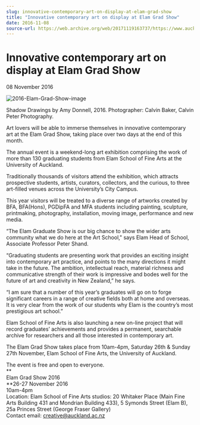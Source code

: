 ```yaml
---
slug: innovative-contemporary-art-on-display-at-elam-grad-show
title: "Innovative contemporary art on display at Elam Grad Show"
date: 2016-11-08
source-url: https://web.archive.org/web/20171119163737/https://www.auckland.ac.nz/en/about/news-events-and-notices/news/news-2016/11/innovative-contemporary-art-on-display-at-elam-grad-show-.html
---
```

Innovative contemporary art on display at Elam Grad Show
========================================================

08 November 2016

![2016-Elam-Grad-Show-image](https://www.auckland.ac.nz/en/about/news-events-and-notices/news/news-2016/11/innovative-contemporary-art-on-display-at-elam-grad-show-/_jcr_content/par/textimage/image.img.jpg/1478556124073.jpg "2016-Elam-Grad-Show-image")

Shadow Drawings by Amy Donnell, 2016. Photographer: Calvin Baker, Calvin Peter Photography.

Art lovers will be able to immerse themselves in innovative contemporary art at the Elam Grad Show, taking place over two days at the end of this month.

The annual event is a weekend-long art exhibition comprising the work of more than 130 graduating students from Elam School of Fine Arts at the University of Auckland.

Traditionally thousands of visitors attend the exhibition, which attracts prospective students, artists, curators, collectors, and the curious, to three art-filled venues across the University’s City Campus.

This year visitors will be treated to a diverse range of artworks created by BFA, BFA(Hons), PGDipFA and MFA students including painting, sculpture, printmaking, photography, installation, moving image, performance and new media.

“The Elam Graduate Show is our big chance to show the wider arts community what we do here at the Art School," says Elam Head of School, Associate Professor Peter Shand.

“Graduating students are presenting work that provides an exciting insight into contemporary art practice, and points to the many directions it might take in the future. The ambition, intellectual reach, material richness and communicative strength of their work is impressive and bodes well for the future of art and creativity in New Zealand,” he says.  
  
“I am sure that a number of this year’s graduates will go on to forge significant careers in a range of creative fields both at home and overseas. It is very clear from the work of our students why Elam is the country’s most prestigious art school.”

Elam School of Fine Arts is also launching a new on-line project that will record graduates’ achievements and provides a permanent, searchable archive for researchers and all those interested in contemporary art.

The Elam Grad Show takes place from 10am-4pm, Saturday 26th & Sunday 27th November, Elam School of Fine Arts, the University of Auckland.

The event is free and open to everyone.  
**  
Elam Grad Show 2016  
**26-27 November 2016  
10am-4pm  
Location: Elam School of Fine Arts studios: 20 Whitaker Place (Main Fine Arts Building 431 and Mondrian Building 433), 5 Symonds Street (Elam B), 25a Princes Street (George Fraser Gallery)  
Contact email: [creative@auckland.ac.nz](mailto:creative@auckland.ac.nz "Mail contact")